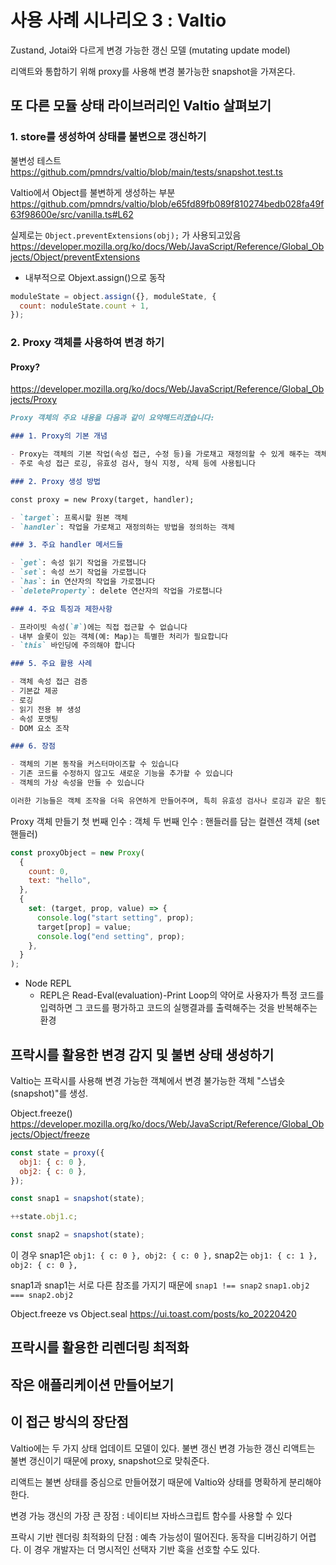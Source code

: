 # 사용 사례 시나리오 3 : Valtio

Zustand, Jotai와 다르게 변경 가능한 갱신 모델 (mutating update model)

리액트와 통합하기 위해 proxy를 사용해 변경 불가능한 snapshot을 가져온다.

## 또 다른 모듈 상태 라이브러리인 Valtio 살펴보기

### 1. store를 생성하여 상태를 불변으로 갱신하기

불변성 테스트
https://github.com/pmndrs/valtio/blob/main/tests/snapshot.test.ts

Valtio에서 Object를 불변하게 생성하는 부분
https://github.com/pmndrs/valtio/blob/e65fd89fb089f810274bedb028fa49f63f98600e/src/vanilla.ts#L62

실제로는 `Object.preventExtensions(obj);` 가 사용되고있음
https://developer.mozilla.org/ko/docs/Web/JavaScript/Reference/Global_Objects/Object/preventExtensions

- 내부적으로 Objext.assign()으로 동작

```js
moduleState = object.assign({}, moduleState, {
  count: noduleState.count + 1,
});
```

### 2. Proxy 객체를 사용하여 변경 하기

#### Proxy?

https://developer.mozilla.org/ko/docs/Web/JavaScript/Reference/Global_Objects/Proxy

```markdown
Proxy 객체의 주요 내용을 다음과 같이 요약해드리겠습니다:

### 1. Proxy의 기본 개념

- Proxy는 객체의 기본 작업(속성 접근, 수정 등)을 가로채고 재정의할 수 있게 해주는 객체입니다
- 주로 속성 접근 로깅, 유효성 검사, 형식 지정, 삭제 등에 사용됩니다

### 2. Proxy 생성 방법

const proxy = new Proxy(target, handler);

- `target`: 프록시할 원본 객체
- `handler`: 작업을 가로채고 재정의하는 방법을 정의하는 객체

### 3. 주요 handler 메서드들

- `get`: 속성 읽기 작업을 가로챕니다
- `set`: 속성 쓰기 작업을 가로챕니다
- `has`: in 연산자의 작업을 가로챕니다
- `deleteProperty`: delete 연산자의 작업을 가로챕니다

### 4. 주요 특징과 제한사항

- 프라이빗 속성(`#`)에는 직접 접근할 수 없습니다
- 내부 슬롯이 있는 객체(예: Map)는 특별한 처리가 필요합니다
- `this` 바인딩에 주의해야 합니다

### 5. 주요 활용 사례

- 객체 속성 접근 검증
- 기본값 제공
- 로깅
- 읽기 전용 뷰 생성
- 속성 포맷팅
- DOM 요소 조작

### 6. 장점

- 객체의 기본 동작을 커스터마이즈할 수 있습니다
- 기존 코드를 수정하지 않고도 새로운 기능을 추가할 수 있습니다
- 객체의 가상 속성을 만들 수 있습니다

이러한 기능들은 객체 조작을 더욱 유연하게 만들어주며, 특히 유효성 검사나 로깅과 같은 횡단 관심사를 처리하는 데 매우 유용합니다.
```

Proxy 객체 만들기
첫 번째 인수 : 객체
두 번째 인수 : 핸들러를 담는 컬렌션 객체 (set 핸들러)

```jsx
const proxyObject = new Proxy(
  {
    count: 0,
    text: "hello",
  },
  {
    set: (target, prop, value) => {
      console.log("start setting", prop);
      target[prop] = value;
      console.log("end setting", prop);
    },
  }
);
```

- Node REPL
  - REPL은 Read-Eval(evaluation)-Print Loop의 약어로 사용자가 특정 코드를 입력하면 그 코드를 평가하고 코드의 실행결과를 출력해주는 것을 반복해주는 환경

## 프락시를 활용한 변경 감지 및 불변 상태 생성하기

Valtio는 프락시를 사용해 변경 가능한 객쳬에서 변경 불가능한 객체 "스냅숏(snapshot)"를 생성.

Object.freeze()
https://developer.mozilla.org/ko/docs/Web/JavaScript/Reference/Global_Objects/Object/freeze

```js
const state = proxy({
  obj1: { c: 0 },
  obj2: { c: 0 },
});

const snap1 = snapshot(state);

++state.obj1.c;

const snap2 = snapshot(state);
```

이 경우 snap1은 `obj1: { c: 0 }, obj2: { c: 0 },`
snap2는 `obj1: { c: 1 }, obj2: { c: 0 },`

snap1과 snap1는 서로 다른 참조를 가지기 때문에 `snap1 !== snap2`
`snap1.obj2 === snap2.obj2`

Object.freeze vs Object.seal
https://ui.toast.com/posts/ko_20220420

## 프락시를 활용한 리렌더링 최적화

## 작은 애플리케이션 만들어보기

## 이 접근 방식의 장단점

Valtio에는 두 가지 상태 업데이트 모델이 있다.
불변 갱신
변경 가능한 갱신
리액트는 불변 갱신이기 때문에 proxy, snapshot으로 맞춰준다.

리액트는 불변 상태를 중심으로 만들어졌기 때문에 Valtio와 상태를 명확하게 분리해야한다.

변경 가능 갱신의 가장 큰 장점 : 네이티브 자바스크립트 함수를 사용할 수 있다

프락시 기반 렌더링 최적화의 단점 : 예측 가능성이 떨어진다. 동작을 디버깅하기 어렵다. 이 경우 개발자는 더 명시적인 선택자 기반 훅을 선호할 수도 있다.
